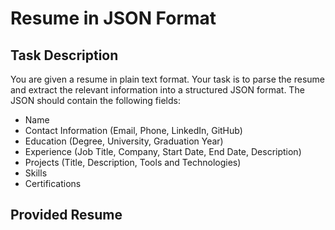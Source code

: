 # Resume in JSON Format

## Task Description

You are given a resume in plain text format. Your task is to parse the resume and extract the relevant information into a structured JSON format. The JSON should contain the following fields:

- Name
- Contact Information (Email, Phone, LinkedIn, GitHub)
- Education (Degree, University, Graduation Year)
- Experience (Job Title, Company, Start Date, End Date, Description)
- Projects (Title, Description, Tools and Technologies)
- Skills
- Certifications

## Provided Resume

